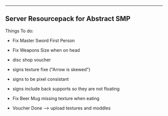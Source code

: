 ------------------------------------
Server Resourcepack for Abstract SMP
------------------------------------

Things To do:
- Fix Master Sword First Person
- Fix Weapons Size when on head
- disc shop voucher

- signs texture fixe ("Arrow is skewed")
- signs to be pixel consistant
- signs include back supports so they are not floating

- Fix Beer Mug missing texture when eating

- Voucher Done --> upload textures and moddles

